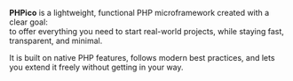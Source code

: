 **PHPico** is a lightweight, functional PHP microframework created with a clear goal:  
to offer everything you need to start real-world projects, while staying fast, transparent, and minimal.

It is built on native PHP features, follows modern best practices, and lets you extend it freely without getting in your way.